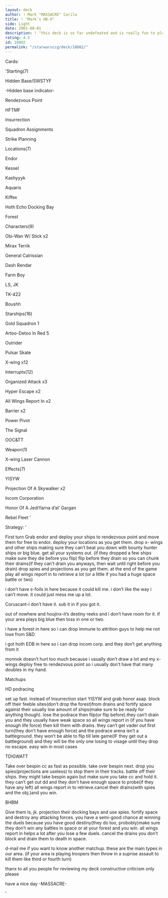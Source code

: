 ```yaml
---
layout: deck
author: ! Mark "MASSACRE" Carila
title: ! "Mark’s HB-X"
side: Light
date: 2001-08-01
description: ! "this deck is so far undefeated and is really fun to play."
rating: 4.5
id: 18002
permalink: "/starwarsccg/deck/18002/"
---
```

Cards: 

'Starting(7)

Hidden Base/SWSTYF

-Hidden base indicator-

Rendezvous Point

HFTMF

Insurrection

Squadron Assignments

Strike Planning


Locations(7)

Endor

Kessel

Kashyyyk

Aquaris

Kiffex

Hoth Echo Docking Bay

Forest


Characters(9)

Obi-Wan W/ Stick x2

Mirax Terrik

General Calrissian

Dash Rendar

Farm Boy

LS, JK

TK-422

Boushh


Starships(16)

Gold Squadron 1

Artoo-Detoo In Red 5

Outrider

Pulsar Skate

X-wing x12


Interrupts(12)

Organized Attack x3

Hyper Escape x2

All Wings Report In x2

Barrier x2

Power Pivot

The Signal

OOC&TT


Weapon(1)

X-wing Laser Cannon


Effects(7)

YISYW

Projection Of A Skywalker x2

Incom Corporation

Honor Of A JediYarna d’al’ Gargan

Rebel Fleet '

Strategy: '

First turn Grab endor and deploy your ships to rendezvous point and move them for free to endor. deploy your locations as you get them. drop x- wings and other ships making sure they can’t beat you down with bounty hunter ships or big blue. get all your systems out. (if they dropped a few ships make sure they die before you flip) flip before they drain so you can chunk their drains(if they can’t drain you anyways, then wait until right before you drain) drop spies and projections as you get them.  at the end of the game play all wings report in to retrieve a lot (or a little if you had a huge space battle or two)


i don’t have s-foils in here because it could kill me. i don’t like the way i can’t move. it could just mess me up a lot.

Coruscant-i don’t have it. sub it in if you got it.

out of nowhere and houjinx-it’s destiny reeks and i don’t have room for it. if your area plays big blue then toss in one or two.

i have a forest in here so i can drop immune to attrition guys to help me not lose from S&D

i got hoth EDB in here so i can drop incom corp. and they don’t get anything from it

monnok doesn’t hurt too much because i usually don’t draw a lot and my x-wings deploy free to rendezvous point so i usually don’t have that many doubles in my hand.


Matchups

HD podracing

set up fast. instead of Insurrection start YISYW and grab honor asap. block off their feeble sites(don’t drop the forest)from drains and fortify space against their usually low amount of ships(make sure to be ready for anything though). lose the podrace then flip(or flip before).they can’t drain you and they usually have weak space so all wings report in (if you have enough life force) then kill them with drains. they can’t get vader out first turn(they don’t have enough force) and the podrace arena isn’t a battleground. they won’t be able to flip till late game(IF they get out a battleground) and they will be the only one losing to visage until they drop no escape. easy win in most cases


TDIGWATT

Take over bespin cc as fast as possible. take over bespin next. drop you spies(projections are useless) to stop them in their tracks. battle off their ships. they might take bespin again but make sure you take cc and hold it. they can’t get out dd and they don’t have enough space to probe(if they have any left) all wings report in to retrieve.cancel their drains(with spies and the obj.)and you win.


BHBM

Give them ls, jk. projection their docking bays and use spies. fortify space and destroy any attacking forces. you have a semi-good chance at winning the duels because you have good destiny(they do too, probobly)make sure they don’t win any battles in space or at your forest and you win. all wings report in helps a lot after you lose a few duels. cancel the drains you don’t block and drain them to death in space.


d-mail me if you want to know another matchup. these are the main types in our area. (if your area is playing troopers then throw in a suprise assault to kill them like third or fourth turn)

thanx to all you people for reviewing my deck constructive criticism only please

have a nice day -MASSACRE-


'
